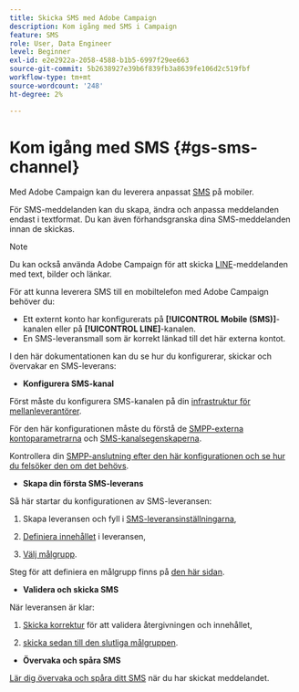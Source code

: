 ```yaml
---
title: Skicka SMS med Adobe Campaign
description: Kom igång med SMS i Campaign
feature: SMS
role: User, Data Engineer
level: Beginner
exl-id: e2e2922a-2058-4588-b1b5-6997f29ee663
source-git-commit: 5b2638927e39b6f839fb3a8639fe106d2c519fbf
workflow-type: tm+mt
source-wordcount: '248'
ht-degree: 2%

---
```


# Kom igång med SMS {#gs-sms-channel}

Med Adobe Campaign kan du leverera anpassat [SMS](../send/sms/sms.md) på mobiler.

För SMS-meddelanden kan du skapa, ändra och anpassa meddelanden endast i textformat. Du kan även förhandsgranska dina SMS-meddelanden innan de skickas.

>[!NOTE]
>
>Du kan också använda Adobe Campaign för att skicka [LINE](../send/line.md)-meddelanden med text, bilder och länkar.

För att kunna leverera SMS till en mobiltelefon med Adobe Campaign behöver du:

* Ett externt konto har konfigurerats på **[!UICONTROL Mobile (SMS)]**-kanalen eller på **[!UICONTROL LINE]**-kanalen.
* En SMS-leveransmall som är korrekt länkad till det här externa kontot.

I den här dokumentationen kan du se hur du konfigurerar, skickar och övervakar en SMS-leverans:

* **Konfigurera SMS-kanal**

Först måste du konfigurera SMS-kanalen på din [infrastruktur för mellanleverantörer](sms-mid-sourcing.md).

<!--The steps depend on the platform: either you have [a standalone instance](sms-standalone-instance.md) or you are in [a mid-sourcing infrastructure](sms-mid-sourcing.md).-->

För den här konfigurationen måste du förstå de [SMPP-externa kontoparametrarna](smpp-external-account.md) och [SMS-kanalsegenskaperna](sms-channel.md).

Kontrollera din [SMPP-anslutning efter den här konfigurationen och se hur du felsöker den om det behövs](smpp-connection.md).

* **Skapa din första SMS-leverans**

Så här startar du konfigurationen av SMS-leveransen:

1. Skapa leveransen och fyll i [SMS-leveransinställningarna](sms-delivery-settings.md),

1. [Definiera innehållet](sms-content.md) i leveransen,

1. [Välj målgrupp](sms-audience.md).

Steg för att definiera en målgrupp finns på [den här sidan](../../audiences/create-audiences.md).

* **Validera och skicka SMS**

När leveransen är klar:

1. [Skicka korrektur](sms-proofs.md) för att validera återgivningen och innehållet,

1. [skicka sedan till den slutliga målgruppen](sms-send.md).

* **Övervaka och spåra SMS**

[Lär dig övervaka och spåra ditt SMS](sms-monitor.md) när du har skickat meddelandet.
